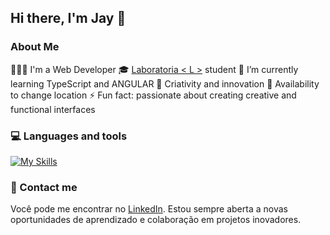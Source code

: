 ## Hi there, I'm Jay 👋

### About Me

👩🏻‍💻 I'm a Web Developer
🎓 [Laboratoria < L >](https://www.laboratoria.la/br) student
🌱 I’m currently learning TypeScript and ANGULAR
🎯 Criativity and innovation
💼 Availability to change location
⚡ Fun fact: passionate about creating creative and functional interfaces

### 💻 Languages ​​and tools

[![My Skills](https://skillicons.dev/icons?i=javascript,html,css,nodejs,vite,jest,git,bootstrap,angular,typescript,&theme=dark)](https://skillicons.dev)

### 📩 Contact me

Você pode me encontrar no [LinkedIn](https://www.linkedin.com/in/jayanny-santana/). Estou sempre aberta a novas oportunidades de aprendizado e colaboração em projetos inovadores.
